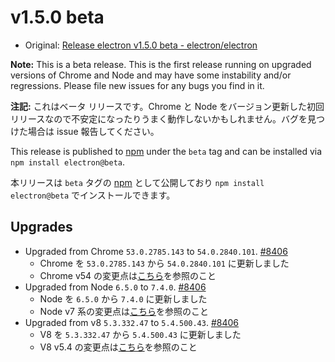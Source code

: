 # v1.5.0 beta

* Original: [Release electron v1.5.0 beta - electron/electron](https://github.com/electron/electron/releases/tag/v1.5.0)

**Note:** This is a beta release. This is the first release running on upgraded versions of Chrome and Node and may have some instability and/or regressions. Please file new issues for any bugs you find in it.

**注記:** これはベータ リリースです。Chrome と Node をバージョン更新した初回リリースなので不安定になったりうまく動作しないかもしれません。バグを見つけた場合は issue 報告してください。

This release is published to [npm](https://www.npmjs.com/package/electron) under the `beta` tag and can be installed via `npm install electron@beta`.

本リリースは `beta` タグの [npm](https://www.npmjs.com/package/electron) として公開しており `npm install electron@beta` でインストールできます。

## Upgrades

* Upgraded from Chrome `53.0.2785.143` to `54.0.2840.101`. [#8406](https://github.com/electron/electron/pull/8406)
  * Chrome を `53.0.2785.143` から `54.0.2840.101` に更新しました
  * Chrome v54 の変更点は[こちら](https://developers.google.com/web/updates/2016/10/nic54)を参照のこと
* Upgraded from Node `6.5.0` to `7.4.0`. [#8406](https://github.com/electron/electron/pull/8406)
  * Node を `6.5.0` から `7.4.0` に更新しました
  * Node v7 系の変更点は[こちら](https://github.com/nodejs/node/blob/master/doc/changelogs/CHANGELOG_V7.md)を参照のこと
* Upgraded from v8 `5.3.332.47` to `5.4.500.43`. [#8406](https://github.com/electron/electron/pull/8406)
  * V8 を `5.3.332.47` から `5.4.500.43` に更新しました
  * V8 v5.4 の変更点は[こちら](http://v8project.blogspot.jp/2016/09/v8-release-54.html)を参照のこと
